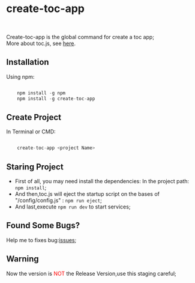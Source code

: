 # create-toc-app 
<br />

Create-toc-app is the global command for create a toc app;  
More about toc.js, see [here](https://github.com/junjie-lean/toc.js/tree/alpha).

## Installation

Using npm:
```javascript

    npm install -g npm
    npm install -g create-toc-app

```

## Create Project

In Terminal or CMD:
```javascript

    create-toc-app <project Name>

```

## Staring Project

- First of all, you may need install the dependencies:
In the project path:
`npm install`;  
- And then,toc.js will eject the startup script on the bases of "/config/config.js" : `npm run eject`;  
- And last,execute `npm run dev` to start services;

## Found Some Bugs?

Help me to fixes bug:[issues](https://github.com/junjie-lean/create-toc-app/issues);


## Warning 

Now the version is <span style="color:red">NOT</span> the Release Version,use this staging careful;